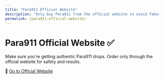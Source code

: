 ```yaml
---
title: "Para911 Official Website"
description: "Only buy Para911 from the official website to avoid fakes and get the best guarantee."
permalink: /para911-official-website/
---
```


# Para911 Official Website ✅

Make sure you're getting authentic Para911 drops. Order only through the official website for safety and results.

🔗 [Go to Official Website](https://para911-drops.ca/)
